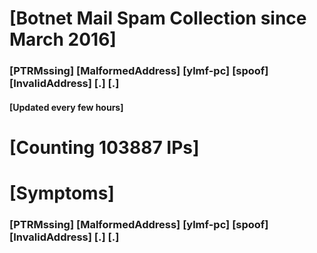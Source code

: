 # [Botnet Mail Spam Collection since March 2016]
### [PTRMssing] [MalformedAddress] [ylmf-pc] [spoof] [InvalidAddress] [.] [.]
#### [Updated every few hours]

# [Counting 103887 IPs]

# [Symptoms] 
###   [PTRMssing] [MalformedAddress] [ylmf-pc] [spoof] [InvalidAddress] [.] [.]
